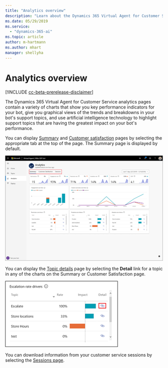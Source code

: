 ```yaml
---
title: "Analytics overview"
description: "Learn about the Dynamics 365 Virtual Agent for Customer Service pages."
ms.date: 05/29/2019
ms.service:
  - "dynamics-365-ai"
ms.topic: article
author: m-hartmann
ms.author: mhart
manager: shellyha
---
```


# Analytics overview

[!INCLUDE [cc-beta-prerelease-disclaimer](../includes/cc-beta-prerelease-disclaimer.md)]

The Dynamics 365 Virtual Agent for Customer Service analytics pages contain a variety of charts that show you key performance indicators for your bot, give you graphical views of the trends and breakdowns in your bot's support topics, and use artificial intelligence technology to highlight support topics that are having the greatest impact on your bot's performance.

You can display [Summary](analytics-summary.md) and [Customer satisfaction](analytics-CSAT.md) pages by selecting the appropriate tab at the top of the page. The Summary page is displayed by default.

![Page navigation](media/dashboard-tabs.png)

You can display the [Topic details](analytics-topic-details.md) page by selecting the **Detail** link for a topic in any of the charts on the Summary or Customer Satisfaction page.

![Topic details link](media/topic-details-link.png)

You can download information from your customer service sessions by selecting the [Sessions page](analytics-sessions.md).
